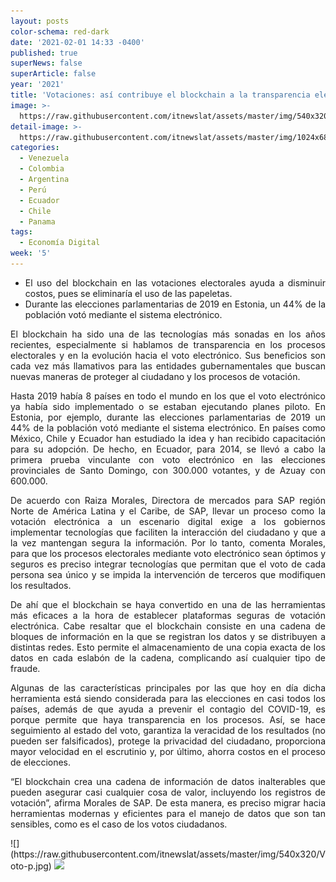 ```yaml
---
layout: posts
color-schema: red-dark
date: '2021-02-01 14:33 -0400'
published: true
superNews: false
superArticle: false
year: '2021'
title: 'Votaciones: así contribuye el blockchain a la transparencia electoral'
image: >-
  https://raw.githubusercontent.com/itnewslat/assets/master/img/540x320/Voto-p.jpg
detail-image: >-
  https://raw.githubusercontent.com/itnewslat/assets/master/img/1024x680/Voto-g.jpg
categories:
  - Venezuela
  - Colombia
  - Argentina
  - Perú
  - Ecuador
  - Chile
  - Panama
tags:
  - Economía Digital
week: '5'
---
```

<ul style="text-align: justify;">
	<li>El uso del blockchain en las votaciones electorales ayuda a disminuir costos, pues se eliminaría el uso de las papeletas.</li>
	<li>Durante las elecciones parlamentarias de 2019 en Estonia, un 44% de la población votó mediante el sistema electrónico.</li>
</ul>
<p style="text-align: justify;">El blockchain ha sido una de las tecnologías más sonadas en los años recientes, especialmente si hablamos de transparencia en los procesos electorales y en la evolución hacia el voto electrónico. Sus beneficios son cada vez más llamativos para las entidades gubernamentales que buscan nuevas maneras de proteger al ciudadano y los procesos de votación.</p>
<p style="text-align: justify;">Hasta 2019 había 8 países en todo el mundo en los que el voto electrónico ya había sido implementado o se estaban ejecutando planes piloto. En Estonia, por ejemplo, durante las elecciones parlamentarias de 2019 un 44% de la población votó mediante el sistema electrónico. En países como México, Chile y Ecuador han estudiado la idea y han recibido capacitación para su adopción. De hecho, en Ecuador, para 2014, se llevó a cabo la primera prueba vinculante con voto electrónico en las elecciones provinciales de Santo Domingo, con 300.000 votantes, y de  Azuay con 600.000.</p>
<p style="text-align: justify;">De acuerdo con Raiza Morales, Directora de mercados para SAP región Norte de América Latina y el Caribe, de SAP, llevar un proceso como la votación electrónica a un escenario digital exige a los gobiernos implementar tecnologías que faciliten la interacción del ciudadano y que a la vez mantengan segura la información. Por lo tanto, comenta Morales, para que los procesos electorales mediante voto electrónico sean óptimos y seguros es preciso integrar tecnologías que permitan que el voto de cada persona sea único y se impida la intervención de terceros que modifiquen los resultados.</p>
<p style="text-align: justify;">De ahí que el blockchain se haya convertido en una de las herramientas más eficaces a la hora de establecer plataformas seguras de votación electrónica. Cabe resaltar que el blockchain consiste en una cadena de bloques de información en la que se registran los datos y se distribuyen a distintas redes. Esto permite el almacenamiento de una copia exacta de los datos en cada eslabón de la cadena, complicando así cualquier tipo de fraude.</p>
<p style="text-align: justify;">Algunas de las características principales por las que hoy en día dicha herramienta está siendo considerada para las elecciones en casi todos los países, además de que ayuda a prevenir el contagio del COVID-19, es porque permite que haya transparencia en los procesos. Así, se hace seguimiento al estado del voto, garantiza la veracidad de los resultados (no pueden ser falsificados), protege la privacidad del ciudadano, proporciona mayor velocidad en el escrutinio y, por último, ahorra costos en el proceso de elecciones.</p>
<p style="text-align: justify;">“El blockchain crea una cadena de información de  datos inalterables que pueden asegurar casi cualquier cosa de valor, incluyendo los registros de votación”, afirma Morales de SAP. De esta manera, es preciso migrar hacia herramientas modernas y eficientes para el manejo de datos que son tan sensibles, como es el caso de los votos ciudadanos.</p>
![](https://raw.githubusercontent.com/itnewslat/assets/master/img/540x320/Voto-p.jpg)

<img src="https://tracker.metricool.com/c3po.jpg?hash=56f88a41e39ab42c063cc51676587a04"/>